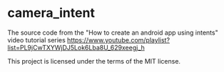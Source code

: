 # camera_intent
The source code from the "How to create an android app using intents" video tutorial series
https://www.youtube.com/playlist?list=PL9jCwTXYWjDJ5Lok6Lba8U_629xeegj_h


This project is licensed under the terms of the MIT license.

